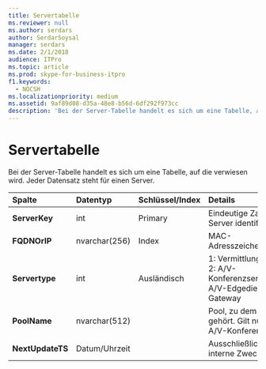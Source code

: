 ```yaml
---
title: Servertabelle
ms.reviewer: null
ms.author: serdars
author: SerdarSoysal
manager: serdars
ms.date: 2/1/2018
audience: ITPro
ms.topic: article
ms.prod: skype-for-business-itpro
f1.keywords:
  - NOCSH
ms.localizationpriority: medium
ms.assetid: 9af89d08-d35a-48e8-b56d-6df292f973cc
description: 'Bei der Server-Tabelle handelt es sich um eine Tabelle, auf die verwiesen wird. Jeder Datensatz steht für einen Server.'
---
```


# <a name="server-table"></a>Servertabelle
 
Bei der Server-Tabelle handelt es sich um eine Tabelle, auf die verwiesen wird. Jeder Datensatz steht für einen Server. 
  
|**Spalte**|**Datentyp**|**Schlüssel/Index**|**Details**|
|:-----|:-----|:-----|:-----|
|**ServerKey** <br/> |int  <br/> |Primary  <br/> |Eindeutige Zahl, die den Server identifiziert.  <br/> |
|**FQDNOrIP** <br/> |nvarchar(256)  <br/> |Index  <br/> |MAC-Adresszeichenfolge.  <br/> |
|**Servertype** <br/> |int  <br/> |Ausländisch  <br/> |1: Vermittlungsserver  <br/> 2: A/V-Konferenzserver16394: A/V-Edgedienst32769: Gateway  <br/> |
|**PoolName** <br/> |nvarchar(512)  <br/> ||Pool, zu dem der Server gehört. Gilt nur für den A/V-Konferenzserver.  <br/> |
|**NextUpdateTS** <br/> |Datum/Uhrzeit  <br/> ||Ausschließlich für interne Zwecke.  <br/> |
   

